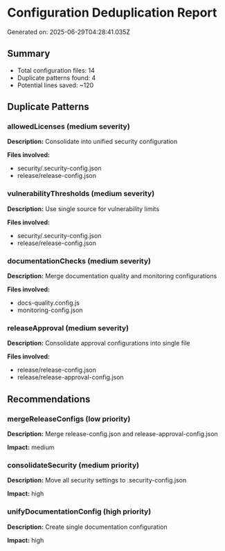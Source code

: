 # Configuration Deduplication Report

Generated on: 2025-06-29T04:28:41.035Z

## Summary

- Total configuration files: 14
- Duplicate patterns found: 4
- Potential lines saved: ~120

## Duplicate Patterns

### allowedLicenses (medium severity)

**Description:** Consolidate into unified security configuration

**Files involved:**
- security/.security-config.json
- release/release-config.json

### vulnerabilityThresholds (medium severity)

**Description:** Use single source for vulnerability limits

**Files involved:**
- security/.security-config.json
- release/release-config.json

### documentationChecks (medium severity)

**Description:** Merge documentation quality and monitoring configurations

**Files involved:**
- docs-quality.config.js
- monitoring-config.json

### releaseApproval (medium severity)

**Description:** Consolidate approval configurations into single file

**Files involved:**
- release/release-config.json
- release/release-approval-config.json

## Recommendations

### mergeReleaseConfigs (low priority)

**Description:** Merge release-config.json and release-approval-config.json

**Impact:** medium

### consolidateSecurity (medium priority)

**Description:** Move all security settings to .security-config.json

**Impact:** high

### unifyDocumentationConfig (high priority)

**Description:** Create single documentation configuration

**Impact:** high

